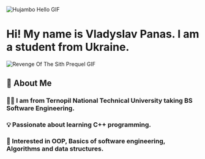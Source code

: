 ![Hujambo Hello GIF](https://github.com/user-attachments/assets/04cda3ba-ae5d-4344-bb5c-0e73dbe7f8b5)
# Hi! My name is Vladyslav Panas. I am a student from Ukraine.
![Revenge Of The Sith Prequel GIF](https://github.com/user-attachments/assets/06e9c90e-a633-4b96-8207-a45e71f3b80a)

## 📌 About Me
### 👨‍💻 I am from Ternopil National Technical University taking BS Software Engineering.
### 💡 Passionate about learning C++ programming.
### 🎯 Interested in OOP, Basics of software engineering, Algorithms and data structures.
